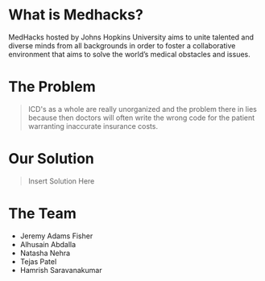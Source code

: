 # What is Medhacks?

MedHacks hosted by Johns Hopkins University aims to unite talented and diverse minds from all backgrounds in order to foster a collaborative environment that aims to solve the world’s medical obstacles and issues. 

# The Problem
> ICD's as a whole are really unorganized and the problem there in lies because then doctors will often write the wrong code for the patient warranting inaccurate insurance costs.

# Our Solution
> Insert Solution Here


# The Team
 - Jeremy Adams Fisher
 - Alhusain Abdalla
 - Natasha Nehra
 - Tejas Patel
 - Hamrish Saravanakumar
